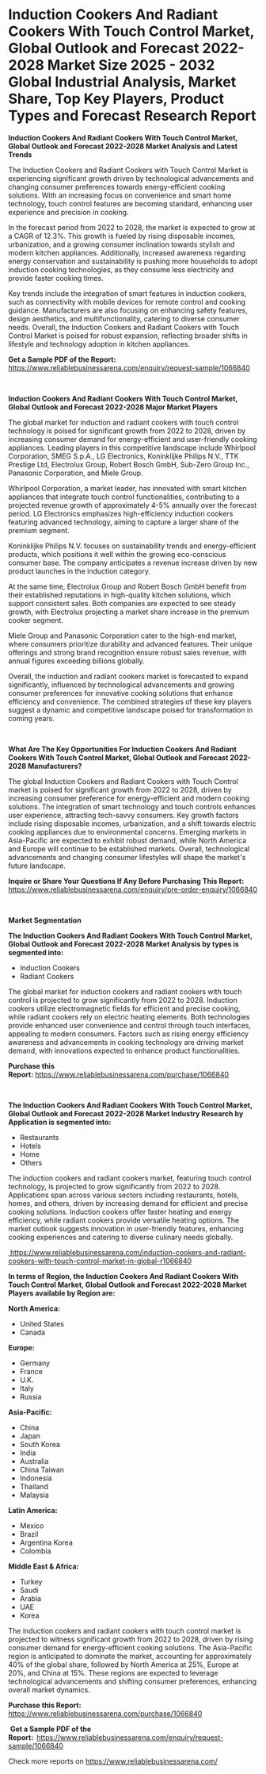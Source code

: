 <p><h1>Induction Cookers And Radiant Cookers With Touch Control Market, Global Outlook and Forecast 2022-2028 Market Size 2025 - 2032 Global Industrial Analysis, Market Share, Top Key Players, Product Types and Forecast Research Report</h1></p><p><strong>Induction Cookers And Radiant Cookers With Touch Control Market, Global Outlook and Forecast 2022-2028 Market Analysis and Latest Trends</strong></p>
<p><p>The Induction Cookers and Radiant Cookers with Touch Control Market is experiencing significant growth driven by technological advancements and changing consumer preferences towards energy-efficient cooking solutions. With an increasing focus on convenience and smart home technology, touch control features are becoming standard, enhancing user experience and precision in cooking.</p><p>In the forecast period from 2022 to 2028, the market is expected to grow at a CAGR of 12.3%. This growth is fueled by rising disposable incomes, urbanization, and a growing consumer inclination towards stylish and modern kitchen appliances. Additionally, increased awareness regarding energy conservation and sustainability is pushing more households to adopt induction cooking technologies, as they consume less electricity and provide faster cooking times.</p><p>Key trends include the integration of smart features in induction cookers, such as connectivity with mobile devices for remote control and cooking guidance. Manufacturers are also focusing on enhancing safety features, design aesthetics, and multifunctionality, catering to diverse consumer needs. Overall, the Induction Cookers and Radiant Cookers with Touch Control Market is poised for robust expansion, reflecting broader shifts in lifestyle and technology adoption in kitchen appliances.</p></p>
<p><strong>Get a Sample PDF of the Report:&nbsp;</strong> <a href="https://www.reliablebusinessarena.com/enquiry/request-sample/1066840?utm_campaign=2647&utm_medium=2&utm_source=Github&utm_content=ia&utm_term=21032025&utm_id=induction-cookers-and-radiant-cookers-with-touch-control-market-global-outlook-and-forecast-2022-2028">https://www.reliablebusinessarena.com/enquiry/request-sample/1066840</a></p>
<p>&nbsp;</p>
<p><strong>Induction Cookers And Radiant Cookers With Touch Control Market, Global Outlook and Forecast 2022-2028 Major Market Players</strong></p>
<p><p>The global market for induction and radiant cookers with touch control technology is poised for significant growth from 2022 to 2028, driven by increasing consumer demand for energy-efficient and user-friendly cooking appliances. Leading players in this competitive landscape include Whirlpool Corporation, SMEG S.p.A., LG Electronics, Koninklijke Philips N.V., TTK Prestige Ltd, Electrolux Group, Robert Bosch GmbH, Sub-Zero Group Inc., Panasonic Corporation, and Miele Group.</p><p>Whirlpool Corporation, a market leader, has innovated with smart kitchen appliances that integrate touch control functionalities, contributing to a projected revenue growth of approximately 4-5% annually over the forecast period. LG Electronics emphasizes high-efficiency induction cookers featuring advanced technology, aiming to capture a larger share of the premium segment.</p><p>Koninklijke Philips N.V. focuses on sustainability trends and energy-efficient products, which positions it well within the growing eco-conscious consumer base. The company anticipates a revenue increase driven by new product launches in the induction category.</p><p>At the same time, Electrolux Group and Robert Bosch GmbH benefit from their established reputations in high-quality kitchen solutions, which support consistent sales. Both companies are expected to see steady growth, with Electrolux projecting a market share increase in the premium cooker segment.</p><p>Miele Group and Panasonic Corporation cater to the high-end market, where consumers prioritize durability and advanced features. Their unique offerings and strong brand recognition ensure robust sales revenue, with annual figures exceeding billions globally.</p><p>Overall, the induction and radiant cookers market is forecasted to expand significantly, influenced by technological advancements and growing consumer preferences for innovative cooking solutions that enhance efficiency and convenience. The combined strategies of these key players suggest a dynamic and competitive landscape poised for transformation in coming years.</p></p>
<p>&nbsp;</p>
<p><strong>What Are The Key Opportunities For Induction Cookers And Radiant Cookers With Touch Control Market, Global Outlook and Forecast 2022-2028 Manufacturers?</strong></p>
<p><p>The global Induction Cookers and Radiant Cookers with Touch Control market is poised for significant growth from 2022 to 2028, driven by increasing consumer preference for energy-efficient and modern cooking solutions. The integration of smart technology and touch controls enhances user experience, attracting tech-savvy consumers. Key growth factors include rising disposable incomes, urbanization, and a shift towards electric cooking appliances due to environmental concerns. Emerging markets in Asia-Pacific are expected to exhibit robust demand, while North America and Europe will continue to be established markets. Overall, technological advancements and changing consumer lifestyles will shape the market's future landscape.</p></p>
<p><strong>Inquire or Share Your Questions If Any Before Purchasing This Report:</strong> <a href="https://www.reliablebusinessarena.com/enquiry/pre-order-enquiry/1066840?utm_campaign=2647&utm_medium=2&utm_source=Github&utm_content=ia&utm_term=21032025&utm_id=induction-cookers-and-radiant-cookers-with-touch-control-market-global-outlook-and-forecast-2022-2028">https://www.reliablebusinessarena.com/enquiry/pre-order-enquiry/1066840</a></p>
<p>&nbsp;</p>
<p><strong>Market Segmentation</strong></p>
<p><strong>The Induction Cookers And Radiant Cookers With Touch Control Market, Global Outlook and Forecast 2022-2028 Market Analysis by types is segmented into:</strong></p>
<p><ul><li>Induction Cookers</li><li>Radiant Cookers</li></ul></p>
<p><p>The global market for induction cookers and radiant cookers with touch control is projected to grow significantly from 2022 to 2028. Induction cookers utilize electromagnetic fields for efficient and precise cooking, while radiant cookers rely on electric heating elements. Both technologies provide enhanced user convenience and control through touch interfaces, appealing to modern consumers. Factors such as rising energy efficiency awareness and advancements in cooking technology are driving market demand, with innovations expected to enhance product functionalities.</p></p>
<p><strong>Purchase this Report:&nbsp;</strong><a href="https://www.reliablebusinessarena.com/purchase/1066840?utm_campaign=2647&utm_medium=2&utm_source=Github&utm_content=ia&utm_term=21032025&utm_id=induction-cookers-and-radiant-cookers-with-touch-control-market-global-outlook-and-forecast-2022-2028">https://www.reliablebusinessarena.com/purchase/1066840</a></p>
<p>&nbsp;</p>
<p><strong>The Induction Cookers And Radiant Cookers With Touch Control Market, Global Outlook and Forecast 2022-2028 Market Industry Research by Application is segmented into:</strong></p>
<p><ul><li>Restaurants</li><li>Hotels</li><li>Home</li><li>Others</li></ul></p>
<p><p>The induction cookers and radiant cookers market, featuring touch control technology, is projected to grow significantly from 2022 to 2028. Applications span across various sectors including restaurants, hotels, homes, and others, driven by increasing demand for efficient and precise cooking solutions. Induction cookers offer faster heating and energy efficiency, while radiant cookers provide versatile heating options. The market outlook suggests innovation in user-friendly features, enhancing cooking experiences and catering to diverse culinary needs globally.</p></p>
<p><a href="https://www.reliablebusinessarena.com/induction-cookers-and-radiant-cookers-with-touch-control-market-in-global-r1066840?utm_campaign=2647&utm_medium=2&utm_source=Github&utm_content=ia&utm_term=21032025&utm_id=induction-cookers-and-radiant-cookers-with-touch-control-market-global-outlook-and-forecast-2022-2028">&nbsp;https://www.reliablebusinessarena.com/induction-cookers-and-radiant-cookers-with-touch-control-market-in-global-r1066840</a></p>
<p><strong>In terms of Region, the Induction Cookers And Radiant Cookers With Touch Control Market, Global Outlook and Forecast 2022-2028 Market Players available by Region are:</strong></p>
<p>
    <p> <strong> North America: </strong>
        <ul>
            <li>United States</li>
            <li>Canada</li>
        </ul>
        </p> 
    <p> <strong> Europe: </strong>
        <ul>
            <li>Germany</li>
            <li>France</li>
            <li>U.K.</li>
            <li>Italy</li>
            <li>Russia</li>
        </ul>
        </p> 
    <p> <strong> Asia-Pacific: </strong>
        <ul>
            <li>China</li>
            <li>Japan</li>
            <li>South Korea</li>
            <li>India</li>
            <li>Australia</li>
            <li>China Taiwan</li>
            <li>Indonesia</li>
            <li>Thailand</li>
            <li>Malaysia</li>
        </ul>
        </p> 
    <p> <strong> Latin America: </strong>
        <ul>
            <li>Mexico</li>
            <li>Brazil</li>
            <li>Argentina Korea</li>
            <li>Colombia</li>
        </ul>
        </p> 
    <p> <strong> Middle East & Africa: </strong>
        <ul>
            <li>Turkey</li>
            <li>Saudi</li>
            <li>Arabia</li>
            <li>UAE</li>
            <li>Korea</li>
        </ul>
    </p>
    </p>
<p><p>The induction cookers and radiant cookers with touch control market is projected to witness significant growth from 2022 to 2028, driven by rising consumer demand for energy-efficient cooking solutions. The Asia-Pacific region is anticipated to dominate the market, accounting for approximately 40% of the global share, followed by North America at 25%, Europe at 20%, and China at 15%. These regions are expected to leverage technological advancements and shifting consumer preferences, enhancing overall market dynamics.</p></p>
<p><strong>Purchase this Report: </strong><a href="https://www.reliablebusinessarena.com/purchase/1066840?utm_campaign=2647&utm_medium=2&utm_source=Github&utm_content=ia&utm_term=21032025&utm_id=induction-cookers-and-radiant-cookers-with-touch-control-market-global-outlook-and-forecast-2022-2028">https://www.reliablebusinessarena.com/purchase/1066840</a></p>
<p>&nbsp;<strong>Get a Sample PDF of the Report:&nbsp;&nbsp;</strong><a href="https://www.reliablebusinessarena.com/enquiry/request-sample/1066840?utm_campaign=2647&utm_medium=2&utm_source=Github&utm_content=ia&utm_term=21032025&utm_id=induction-cookers-and-radiant-cookers-with-touch-control-market-global-outlook-and-forecast-2022-2028">https://www.reliablebusinessarena.com/enquiry/request-sample/1066840</a></p>
<p><strong></strong></p>
<p>Check more reports on <a href="https://www.reliablebusinessarena.com/?utm_campaign=2647&utm_medium=2&utm_source=Github&utm_content=ia&utm_term=21032025&utm_id=induction-cookers-and-radiant-cookers-with-touch-control-market-global-outlook-and-forecast-2022-2028">https://www.reliablebusinessarena.com/</a></p>